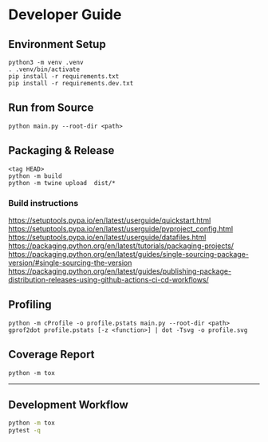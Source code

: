 # Developer Guide

## Environment Setup

```
python3 -m venv .venv
. .venv/bin/activate
pip install -r requirements.txt
pip install -r requirements.dev.txt
```

## Run from Source

```
python main.py --root-dir <path>
```

## Packaging & Release

```
<tag HEAD>
python -m build
python -m twine upload  dist/*
```

### Build instructions
https://setuptools.pypa.io/en/latest/userguide/quickstart.html
https://setuptools.pypa.io/en/latest/userguide/pyproject_config.html
https://setuptools.pypa.io/en/latest/userguide/datafiles.html
https://packaging.python.org/en/latest/tutorials/packaging-projects/
https://packaging.python.org/en/latest/guides/single-sourcing-package-version/#single-sourcing-the-version
https://packaging.python.org/en/latest/guides/publishing-package-distribution-releases-using-github-actions-ci-cd-workflows/

## Profiling

```
python -m cProfile -o profile.pstats main.py --root-dir <path>
gprof2dot profile.pstats [-z <function>] | dot -Tsvg -o profile.svg
```

## Coverage Report

```
python -m tox
```

---

## Development Workflow
```bash
python -m tox
pytest -q
```
